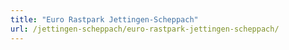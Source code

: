 ```yaml
---
title: "Euro Rastpark Jettingen-Scheppach"
url: /jettingen-scheppach/euro-rastpark-jettingen-scheppach/
---
```


